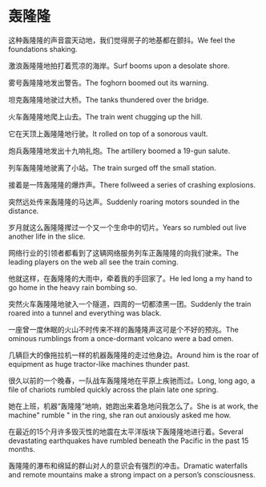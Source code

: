 # 轰隆隆

<p><span class="chinese">这种轰隆隆的声音震天动地，我们觉得房子的地基都在颤抖。</span><span class="english">We feel the foundations shaking.</span></p>

<p><span class="chinese">激浪轰隆隆地拍打着荒凉的海岸。</span><span class="english">Surf booms upon a desolate shore.</span></p>

<p><span class="chinese">雾号轰隆隆地发出警告。</span><span class="english">The foghorn boomed out its warning.</span></p>

<p><span class="chinese">坦克轰隆隆地驶过大桥。</span><span class="english">The tanks thundered over the bridge.</span></p>

<p><span class="chinese">火车轰隆隆地爬上山去。</span><span class="english">The train went chugging up the hill.</span></p>

<p><span class="chinese">它在天顶上轰隆隆地行驶。</span><span class="english">It rolled on top of a sonorous vault.</span></p>

<p><span class="chinese">炮兵轰隆隆地发出十九响礼炮。</span><span class="english">The artillery boomed a 19-gun salute.</span></p>

<p><span class="chinese">列车轰隆隆地驶离了小站。</span><span class="english">The train surged off the small station.</span></p>

<p><span class="chinese">接着是一阵轰隆隆的爆炸声。</span><span class="english">There follweed a series of crashing explosions.</span></p>

<p><span class="chinese">突然远处传来轰隆隆的马达声。</span><span class="english">Suddenly roaring motors sounded in the distance.</span></p>

<p><span class="chinese">岁月就这么轰隆隆撵过一个又一个生命中的切片。</span><span class="english">Years so rumbled out live another life in the slice.</span></p>

<p><span class="chinese">网络行业的引领者都看到了这辆网络服务列车正轰隆隆的向我们驶来。</span><span class="english">The leading players on the web all see the train coming.</span></p>

<p><span class="chinese">他就这样，在轰隆隆的大雨中，牵着我的手回家了。</span><span class="english">He led long a my hand to go home in the heavy rain bombing so.</span></p>

<p><span class="chinese">突然火车轰隆隆地驶入一个隧道，四周的一切都漆黑一团。</span><span class="english">Suddenly the train roared into a tunnel and everything was black.</span></p>

<p><span class="chinese">一座曾一度休眠的火山不时传来不祥的轰隆隆声这可是个不好的预兆。</span><span class="english">The ominous rumblings from a once-dormant volcano were a bad omen.</span></p>

<p><span class="chinese">几辆巨大的像拖拉机一样的机器轰隆隆的走过他身边。</span><span class="english">Around him is the roar of equipment as huge tractor-like machines thunder past.</span></p>

<p><span class="chinese">很久以前的一个晚春，一队战车轰隆隆地在平原上疾驰而过。</span><span class="english">Long, long ago, a file of chariots rumbled quickly across the plain late one spring.</span></p>

<p><span class="chinese">她在上班，机器“轰隆隆”地响，她跑出来着急地问我怎么了。</span><span class="english">She is at work, the machine" rumble " in the ring, she ran out anxiously asked me how.</span></p>

<p><span class="chinese">在最近的15个月许多毁灭性的地震在太平洋版块下轰隆隆地进行着。</span><span class="english">Several devastating earthquakes have rumbled beneath the Pacific in the past 15 months.</span></p>

<p><span class="chinese">轰隆隆的瀑布和绵延的群山对人的意识会有强烈的冲击。</span><span class="english">Dramatic waterfalls and remote mountains make a strong impact on a person’s consciousness.</span></p>

